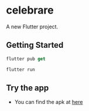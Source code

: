 # celebrare

A new Flutter project.

## Getting Started

```dart
flutter pub get
```

```dart
flutter run
```

## Try the app
- You can find the apk at [here]()